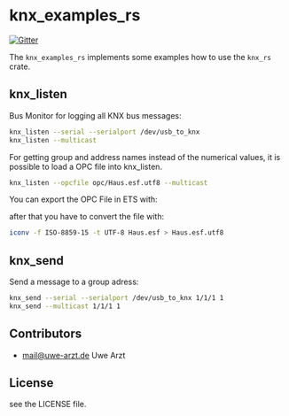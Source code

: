 # knx_examples_rs

[![Gitter](https://badges.gitter.im/knx_rs/Lobby.svg)](https://gitter.im/knx_rs/Lobby?utm_source=badge&utm_medium=badge&utm_campaign=pr-badge&utm_content=badge)

The `knx_examples_rs` implements some examples how
to use the `knx_rs` crate.

## knx_listen

Bus Monitor for logging all KNX bus messages:

```sh
knx_listen --serial --serialport /dev/usb_to_knx
knx_listen --multicast
```

For getting group and address names instead of the numerical values, it is possible to load a OPC file
into knx_listen.

```sh
knx_listen --opcfile opc/Haus.esf.utf8 --multicast
```

You can export the OPC File in ETS with:

after that you have to convert the file with:

```sh
iconv -f ISO-8859-15 -t UTF-8 Haus.esf > Haus.esf.utf8 
```

## knx_send

Send a  message to a group adress: 

```sh
knx_send --serial --serialport /dev/usb_to_knx 1/1/1 1
knx_send --multicast 1/1/1 1
```

## Contributors

* mail@uwe-arzt.de Uwe Arzt

## License

see the LICENSE file.